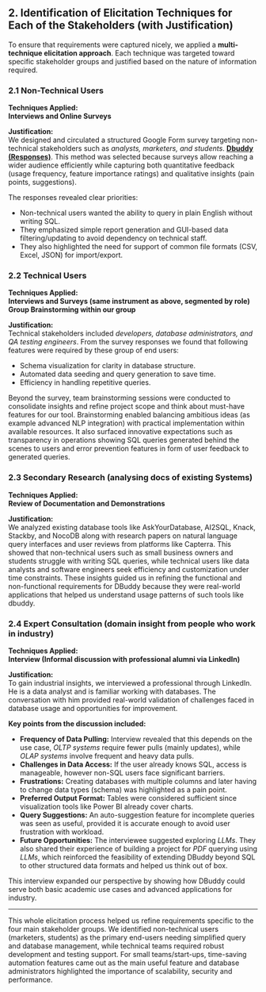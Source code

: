 ## 2. Identification of Elicitation Techniques for Each of the Stakeholders (with Justification)

To ensure that requirements were captured nicely, we applied a **multi-technique elicitation approach**. Each technique was targeted toward specific stakeholder groups and justified based on the nature of information required.

### 2.1 Non-Technical Users

**Techniques Applied:**  
**Interviews and Online Surveys**

**Justification:**  
We designed and circulated a structured Google Form survey targeting non-technical stakeholders such as _analysts, marketers, and students_. [**Dbuddy (Responses)**](https://docs.google.com/spreadsheets/d/15JCPJNc5GeOoPcmQ81w43NOQnzw3iqjqYQgYIPhSGHs/edit?gid=1240202950#gid=1240202950). This method was selected because surveys allow reaching a wider audience efficiently while capturing both quantitative feedback (usage frequency, feature importance ratings) and qualitative insights (pain points, suggestions).

The responses revealed clear priorities:

- Non-technical users wanted the ability to query in plain English without writing SQL.
- They emphasized simple report generation and GUI-based data filtering/updating to avoid dependency on technical staff.
- They also highlighted the need for support of common file formats (CSV, Excel, JSON) for import/export.

### 2.2 Technical Users

**Techniques Applied:**  
**Interviews and Surveys (same instrument as above, segmented by role)**  
**Group Brainstorming within our group**

**Justification:**  
Technical stakeholders included _developers, database administrators, and QA testing engineers_. From the survey responses we found that following features were required by these group of end users:

- Schema visualization for clarity in database structure.
- Automated data seeding and query generation to save time.
- Efficiency in handling repetitive queries.

Beyond the survey, team brainstorming sessions were conducted to consolidate insights and refine project scope and think about must-have features for our tool. Brainstorming enabled balancing ambitious ideas (as example advanced NLP integration) with practical implementation within available resources. It also surfaced innovative expectations such as transparency in operations showing SQL queries generated behind the scenes to users and error prevention features in form of user feedback to generated queries.

### 2.3 Secondary Research (analysing docs of existing Systems)

**Techniques Applied:**  
**Review of Documentation and Demonstrations**

**Justification:**  
We analyzed existing database tools like AskYourDatabase, AI2SQL, Knack, Stackby, and NocoDB along with research papers on natural language query interfaces and user reviews from platforms like Capterra. This showed that non-technical users such as small business owners and students struggle with writing SQL queries, while technical users like data analysts and software engineers seek efficiency and customization under time constraints. These insights guided us in refining the functional and non-functional requirements for DBuddy because they were real-world applications that helped us understand usage patterns of such tools like dbuddy.

### 2.4 Expert Consultation (domain insight from people who work in industry)

**Techniques Applied:**  
**Interview (Informal discussion with professional alumni via LinkedIn)**

**Justification:**  
To gain industrial insights, we interviewed a professional through LinkedIn. He is a data analyst and is familiar working with databases. The conversation with him provided real-world validation of challenges faced in database usage and opportunities for improvement.

**Key points from the discussion included:**

- **Frequency of Data Pulling:** Interview revealed that this depends on the use case, _OLTP systems_ require fewer pulls (mainly updates), while _OLAP systems_ involve frequent and heavy data pulls.
- **Challenges in Data Access:** If the user already knows SQL, access is manageable, however non-SQL users face significant barriers.
- **Frustrations:** Creating databases with multiple columns and later having to change data types (schema) was highlighted as a pain point.
- **Preferred Output Format:** Tables were considered sufficient since visualization tools like Power BI already cover charts.
- **Query Suggestions:** An auto-suggestion feature for incomplete queries was seen as useful, provided it is accurate enough to avoid user frustration with workload.
- **Future Opportunities:** The interviewee suggested exploring _LLMs_. They also shared their experience of building a project for _PDF_ querying using _LLMs_, which reinforced the feasibility of extending DBuddy beyond SQL to other structured data formats and helped us think out of box.

This interview expanded our perspective by showing how DBuddy could serve both basic academic use cases and advanced applications for industry.

---

This whole elicitation process helped us refine requirements specific to the four main stakeholder groups. We identified non-technical users (marketers, students) as the primary end-users needing simplified query and database management, while technical teams required robust development and testing support. For small teams/start-ups, time-saving automation features came out as the main useful feature and database administrators highlighted the importance of scalability, security and performance.
